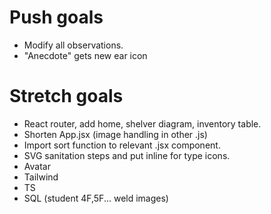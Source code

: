 # Push goals
- Modify all observations.
- "Anecdote" gets new ear icon


# Stretch goals
- React router, add home, shelver diagram, inventory table.
- Shorten App.jsx (image handling in other .js)
- Import sort function to relevant .jsx component.
- SVG sanitation steps and put inline for type icons.
- Avatar
- Tailwind
- TS
- SQL (student 4F,5F... weld images)